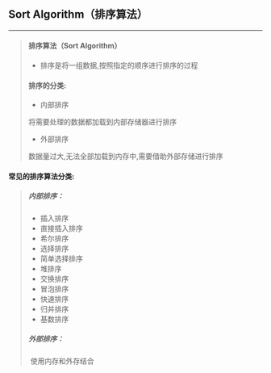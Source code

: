 ## Sort Algorithm（排序算法）	

<hr>

>#### 排序算法（Sort Algorithm）
>
>+ 排序是将一组数据,按照指定的顺序进行排序的过程
>
>#### 排序的分类:
>
>+ 内部排序
>
>  将需要处理的数据都加载到内部存储器进行排序
>
>+ 外部排序
>
>  数据量过大,无法全部加载到内存中,需要借助外部存储进行排序



#### 常见的排序算法分类:

>##### 内部排序：
>
>+ 插入排序
>  + 直接插入排序
>  + 希尔排序
>+ 选择排序
>  + 简单选择排序
>  + 堆排序
>+ 交换排序
>  + 冒泡排序
>  + 快速排序
>+ 归并排序
>+ 基数排序
>
>##### 外部排序：
>
>​		使用内存和外存结合